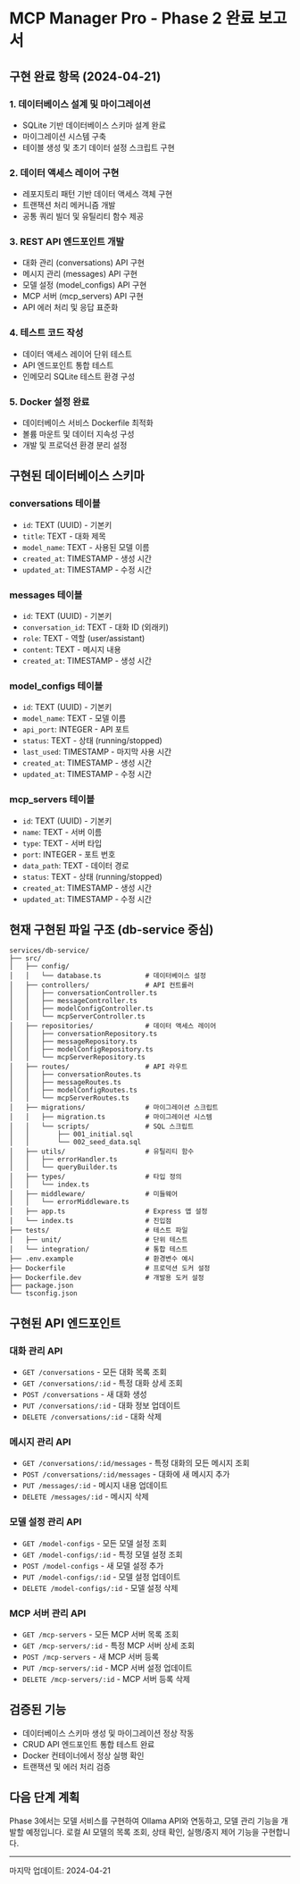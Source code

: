 # MCP Manager Pro - Phase 2 완료 보고서

## 구현 완료 항목 (2024-04-21)

### 1. 데이터베이스 설계 및 마이그레이션

- SQLite 기반 데이터베이스 스키마 설계 완료
- 마이그레이션 시스템 구축
- 테이블 생성 및 초기 데이터 설정 스크립트 구현

### 2. 데이터 액세스 레이어 구현

- 레포지토리 패턴 기반 데이터 액세스 객체 구현
- 트랜잭션 처리 메커니즘 개발
- 공통 쿼리 빌더 및 유틸리티 함수 제공

### 3. REST API 엔드포인트 개발

- 대화 관리 (conversations) API 구현
- 메시지 관리 (messages) API 구현
- 모델 설정 (model_configs) API 구현
- MCP 서버 (mcp_servers) API 구현
- API 에러 처리 및 응답 표준화

### 4. 테스트 코드 작성

- 데이터 액세스 레이어 단위 테스트
- API 엔드포인트 통합 테스트
- 인메모리 SQLite 테스트 환경 구성

### 5. Docker 설정 완료

- 데이터베이스 서비스 Dockerfile 최적화
- 볼륨 마운트 및 데이터 지속성 구성
- 개발 및 프로덕션 환경 분리 설정

## 구현된 데이터베이스 스키마

### conversations 테이블

- `id`: TEXT (UUID) - 기본키
- `title`: TEXT - 대화 제목
- `model_name`: TEXT - 사용된 모델 이름
- `created_at`: TIMESTAMP - 생성 시간
- `updated_at`: TIMESTAMP - 수정 시간

### messages 테이블

- `id`: TEXT (UUID) - 기본키
- `conversation_id`: TEXT - 대화 ID (외래키)
- `role`: TEXT - 역할 (user/assistant)
- `content`: TEXT - 메시지 내용
- `created_at`: TIMESTAMP - 생성 시간

### model_configs 테이블

- `id`: TEXT (UUID) - 기본키
- `model_name`: TEXT - 모델 이름
- `api_port`: INTEGER - API 포트
- `status`: TEXT - 상태 (running/stopped)
- `last_used`: TIMESTAMP - 마지막 사용 시간
- `created_at`: TIMESTAMP - 생성 시간
- `updated_at`: TIMESTAMP - 수정 시간

### mcp_servers 테이블

- `id`: TEXT (UUID) - 기본키
- `name`: TEXT - 서버 이름
- `type`: TEXT - 서버 타입
- `port`: INTEGER - 포트 번호
- `data_path`: TEXT - 데이터 경로
- `status`: TEXT - 상태 (running/stopped)
- `created_at`: TIMESTAMP - 생성 시간
- `updated_at`: TIMESTAMP - 수정 시간

## 현재 구현된 파일 구조 (db-service 중심)

```
services/db-service/
├── src/
│   ├── config/
│   │   └── database.ts           # 데이터베이스 설정
│   ├── controllers/              # API 컨트롤러
│   │   ├── conversationController.ts
│   │   ├── messageController.ts
│   │   ├── modelConfigController.ts
│   │   └── mcpServerController.ts
│   ├── repositories/             # 데이터 액세스 레이어
│   │   ├── conversationRepository.ts
│   │   ├── messageRepository.ts
│   │   ├── modelConfigRepository.ts
│   │   └── mcpServerRepository.ts
│   ├── routes/                   # API 라우트
│   │   ├── conversationRoutes.ts
│   │   ├── messageRoutes.ts
│   │   ├── modelConfigRoutes.ts
│   │   └── mcpServerRoutes.ts
│   ├── migrations/               # 마이그레이션 스크립트
│   │   ├── migration.ts          # 마이그레이션 시스템
│   │   └── scripts/              # SQL 스크립트
│   │       ├── 001_initial.sql
│   │       └── 002_seed_data.sql
│   ├── utils/                    # 유틸리티 함수
│   │   ├── errorHandler.ts
│   │   └── queryBuilder.ts
│   ├── types/                    # 타입 정의
│   │   └── index.ts
│   ├── middleware/               # 미들웨어
│   │   └── errorMiddleware.ts
│   ├── app.ts                    # Express 앱 설정
│   └── index.ts                  # 진입점
├── tests/                        # 테스트 파일
│   ├── unit/                     # 단위 테스트
│   └── integration/              # 통합 테스트
├── .env.example                  # 환경변수 예시
├── Dockerfile                    # 프로덕션 도커 설정
├── Dockerfile.dev                # 개발용 도커 설정
├── package.json
└── tsconfig.json
```

## 구현된 API 엔드포인트

### 대화 관리 API

- `GET /conversations` - 모든 대화 목록 조회
- `GET /conversations/:id` - 특정 대화 상세 조회
- `POST /conversations` - 새 대화 생성
- `PUT /conversations/:id` - 대화 정보 업데이트
- `DELETE /conversations/:id` - 대화 삭제

### 메시지 관리 API

- `GET /conversations/:id/messages` - 특정 대화의 모든 메시지 조회
- `POST /conversations/:id/messages` - 대화에 새 메시지 추가
- `PUT /messages/:id` - 메시지 내용 업데이트
- `DELETE /messages/:id` - 메시지 삭제

### 모델 설정 관리 API

- `GET /model-configs` - 모든 모델 설정 조회
- `GET /model-configs/:id` - 특정 모델 설정 조회
- `POST /model-configs` - 새 모델 설정 추가
- `PUT /model-configs/:id` - 모델 설정 업데이트
- `DELETE /model-configs/:id` - 모델 설정 삭제

### MCP 서버 관리 API

- `GET /mcp-servers` - 모든 MCP 서버 목록 조회
- `GET /mcp-servers/:id` - 특정 MCP 서버 상세 조회
- `POST /mcp-servers` - 새 MCP 서버 등록
- `PUT /mcp-servers/:id` - MCP 서버 설정 업데이트
- `DELETE /mcp-servers/:id` - MCP 서버 등록 삭제

## 검증된 기능

- 데이터베이스 스키마 생성 및 마이그레이션 정상 작동
- CRUD API 엔드포인트 통합 테스트 완료
- Docker 컨테이너에서 정상 실행 확인
- 트랜잭션 및 에러 처리 검증

## 다음 단계 계획

Phase 3에서는 모델 서비스를 구현하여 Ollama API와 연동하고, 모델 관리 기능을 개발할 예정입니다. 로컬 AI 모델의 목록 조회, 상태 확인, 실행/중지 제어 기능을 구현합니다.

---
마지막 업데이트: 2024-04-21
